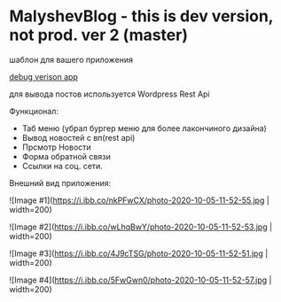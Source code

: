 # MalyshevBlog - this is dev version, not prod. ver 2 (master)

шаблон для вашего приложения

[debug verison app](http://blog.ruvem.ru/app-debug.apk)

для вывода постов используется Wordpress Rest Api

Функционал:
- Таб меню (убрал бургер меню для более лакончиного дизайна)
- Вывод новостей с вп(rest api)
- Прсмотр Новости
- Форма обратной связи
- Ссылки на соц. сети.

Внешний вид приложения:

![Image #1](https://i.ibb.co/nkPFwCX/photo-2020-10-05-11-52-55.jpg | width=200)

![Image #2](https://i.ibb.co/wLhqBwY/photo-2020-10-05-11-52-53.jpg | width=200)

![Image #3](https://i.ibb.co/4J9cTSG/photo-2020-10-05-11-52-51.jpg | width=200)

![Image #4](https://i.ibb.co/5FwGwn0/photo-2020-10-05-11-52-57.jpg | width=200)


